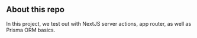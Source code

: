 ## About this repo

In this project, we test out with NextJS server actions, app router, as well as Prisma ORM basics.
